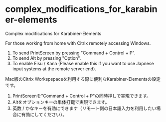# complex_modifications_for_karabiner-elements

Complex modifications for Karabiner-Elements

For those working from home with Citrix remotely accessing Windows.

1. To send PrintScreen by pressing "Command + Control + P".
2. To send Alt by pressing "Option".
3. To enable Eisu / Kana (Please enable this if you want to use Japnese input systems at the remote server end).

Mac版のCitrix Workspspaceを利用する際に便利なKarabiner-Elementsの設定です。

1. PrintScreenを"Command + Control + P"の同時押しで実現できます。
2. Altをオプションキーの単体打鍵で実現できます。
3. 英数 / かなキーを有効にできます（リモート側の日本語入力を利用したい場合に有効にしてください）。
